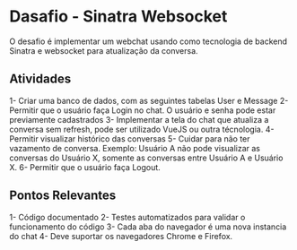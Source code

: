 # Dasafio - Sinatra Websocket
O desafio é implementar um webchat usando como tecnologia de backend Sinatra e websocket para atualização da conversa.

## Atividades
1- Criar uma banco de dados, com as seguintes tabelas User e Message
2- Permitir que o usuário faça Login no chat. O usuário e senha pode estar previamente cadastrados
3- Implementar a tela do chat que atualiza a conversa sem refresh, pode ser utilizado VueJS ou outra técnologia.
4- Permitir visualizar histórico das conversas
5- Cuidar para não ter vazamento de conversa. Exemplo: Usuário A não pode visualizar as conversas do Usuário X, somente as conversas entre Usuário A e Usuário X.
6- Permitir que o usuário faça Logout.

## Pontos Relevantes
1- Código documentado
2- Testes automatizados para validar o funcionamento do código
3- Cada aba do navegador é uma nova instancia do chat
4- Deve suportar os navegadores Chrome e Firefox.
